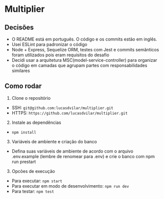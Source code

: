 # Multiplier

## Decisões
- O README está em português. O código e os commits estão em inglês.
- Usei ESLint para padronizar o código
- Node + Express, Sequelize ORM, testes com Jest e commits semânticos foram utilizados pois eram requisitos do desafio
- Decidi usar a arquitetura MSC(model-service-controller) para organizar o código em camadas que agrupam partes com responsabilidades similares

## Como rodar
1. Clone o repositório
- SSH: `git@github.com:lucasdvilar/multiplier.git`
- HTTPS: `https://github.com/lucasdvilar/multiplier.git`

2. Instale as dependências
- `npm install`

3. Variáveis de ambiente e criação do banco
- Defina suas variáveis de ambiente de acordo com o arquivo .env.example (lembre de renomear para .env) e crie o banco com npm run prestart

3. Opcões de execução
- Para executar: `npm start`
- Para executar em modo de desenvolvimento: `npm run dev`
- Para testar: `npm test`